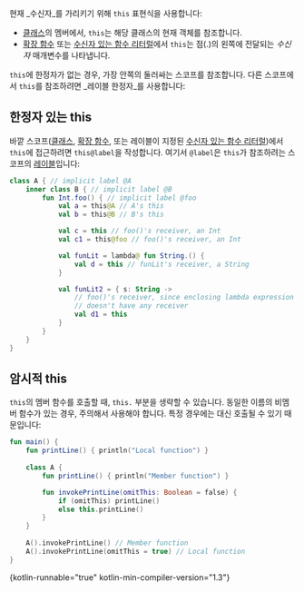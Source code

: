 [//]: # (title: this 표현식)

현재 _수신자_를 가리키기 위해 `this` 표현식을 사용합니다:

*   [클래스](classes.md#inheritance)의 멤버에서, `this`는 해당 클래스의 현재 객체를 참조합니다.
*   [확장 함수](extensions.md) 또는 [수신자 있는 함수 리터럴](lambdas.md#function-literals-with-receiver)에서 `this`는 점(.)의 왼쪽에 전달되는 _수신자_ 매개변수를 나타냅니다.

`this`에 한정자가 없는 경우, 가장 안쪽의 둘러싸는 스코프를 참조합니다. 다른 스코프에서 `this`를 참조하려면 _레이블 한정자_를 사용합니다:

## 한정자 있는 this

바깥 스코프([클래스](classes.md), [확장 함수](extensions.md), 또는 레이블이 지정된 [수신자 있는 함수 리터럴](lambdas.md#function-literals-with-receiver))에서 `this`에 접근하려면 `this@label`을 작성합니다. 여기서 `@label`은 `this`가 참조하려는 스코프의 [레이블](returns.md)입니다:

```kotlin
class A { // implicit label @A
    inner class B { // implicit label @B
        fun Int.foo() { // implicit label @foo
            val a = this@A // A's this
            val b = this@B // B's this

            val c = this // foo()'s receiver, an Int
            val c1 = this@foo // foo()'s receiver, an Int

            val funLit = lambda@ fun String.() {
                val d = this // funLit's receiver, a String
            }

            val funLit2 = { s: String ->
                // foo()'s receiver, since enclosing lambda expression
                // doesn't have any receiver
                val d1 = this
            }
        }
    }
}
```

## 암시적 this

`this`의 멤버 함수를 호출할 때, `this.` 부분을 생략할 수 있습니다. 동일한 이름의 비멤버 함수가 있는 경우, 주의해서 사용해야 합니다. 특정 경우에는 대신 호출될 수 있기 때문입니다:

```kotlin
fun main() {
    fun printLine() { println("Local function") }
    
    class A {
        fun printLine() { println("Member function") }

        fun invokePrintLine(omitThis: Boolean = false) {
            if (omitThis) printLine()
            else this.printLine()
        }
    }
    
    A().invokePrintLine() // Member function
    A().invokePrintLine(omitThis = true) // Local function
}
```
{kotlin-runnable="true" kotlin-min-compiler-version="1.3"}